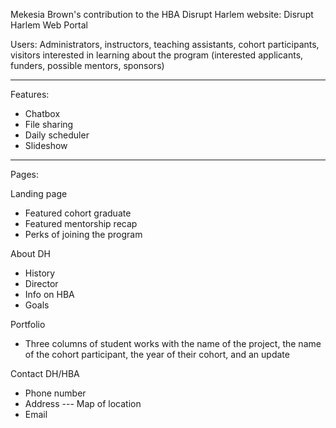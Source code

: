 Mekesia Brown's contribution to the HBA Disrupt Harlem website: Disrupt Harlem Web Portal

Users: Administrators, instructors, teaching assistants, cohort participants, visitors interested in learning about the program (interested applicants, funders, possible mentors, sponsors)


---
Features: 
- Chatbox
- File sharing
- Daily scheduler
- Slideshow

---
Pages:

Landing page
- Featured cohort graduate
- Featured mentorship recap
- Perks of joining the program

About DH
- History
- Director
- Info on HBA
- Goals

Portfolio
- Three columns of student works with the name of the project, the name of the cohort participant, the year of their cohort, and an update

Contact DH/HBA
- Phone number
- Address
--- Map of location
- Email